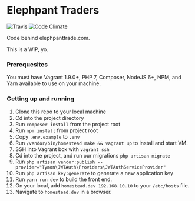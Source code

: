 # Elephpant Traders

[![Travis](https://img.shields.io/travis/rust-lang/rust.svg)](github.com/matthewtrask/elephpant-traders) [![Code Climate](https://img.shields.io/codeclimate/github/kabisaict/flow.svg)](github.com/matthewtrask/elephpant-traders)

Code behind elephpanttrade.com. 

This is a WIP, yo.

### Prerequesites 

You must have Vagrant 1.9.0+, PHP 7, Composer, NodeJS 6+, NPM, and Yarn available to use on your machine.


### Getting up and running
1. Clone this repo to your local machine
2. Cd into the project directory
3. Run `composer install` from the project root
4. Run `npm install` from project root
5. Copy `.env.example` to `.env`
6. Run `/vendor/bin/homestead make && vagrant up` to install and start VM.
7. SSH into Vagrant box with `vagrant ssh`
8. Cd into the project, and run our migrations `php artisan migrate`
9. Run `php artisan vendor:publish --provider="Tymon\JWTAuth\Providers\JWTAuthServiceProvider"`
10. Run `php artisan key:generate` to generate a new application key
11. Run `yarn run dev` to build the front end.
12. On your local, add `homestead.dev 192.168.10.10` to your `/etc/hosts` file.
13. Navigate to `homestead.dev` in a browser. 
